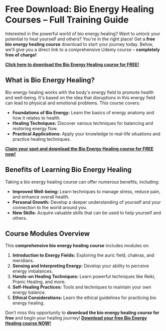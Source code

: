 # Free Download: Bio Energy Healing Courses – Full Training Guide

Interested in the powerful world of bio energy healing? Want to unlock your potential to heal yourself and others? You're in the right place! Get a **free bio energy healing course** download to start your journey today. Below, we'll give you a direct link to a comprehensive Udemy course – **completely free of charge!**

[**Click here to download the Bio Energy Healing course for FREE!**](https://udemywork.com/bio-energy-healing-courses)

## What is Bio Energy Healing?

Bio energy healing works with the body's energy field to promote health and well-being. It's based on the idea that disruptions in this energy field can lead to physical and emotional problems. This course covers:

*   **Foundations of Bio Energy:** Learn the basics of energy anatomy and how it relates to health.
*   **Healing Techniques:** Discover various techniques for balancing and restoring energy flow.
*   **Practical Applications:** Apply your knowledge to real-life situations and practice healing techniques.

[**Claim your spot and download the Bio Energy Healing course for FREE now!**](https://udemywork.com/bio-energy-healing-courses)

## Benefits of Learning Bio Energy Healing

Taking a bio energy healing course can offer numerous benefits, including:

*   **Improved Well-being:** Learn techniques to manage stress, reduce pain, and enhance overall health.
*   **Personal Growth:** Develop a deeper understanding of yourself and your connection to the world around you.
*   **New Skills:** Acquire valuable skills that can be used to help yourself and others.

## Course Modules Overview

This **comprehensive bio energy healing course** includes modules on:

1.  **Introduction to Energy Fields:** Exploring the auric field, chakras, and meridians.
2.  **Sensing and Interpreting Energy:** Develop your ability to perceive energy imbalances.
3.  **Hands-on Healing Techniques:** Learn powerful techniques like Reiki, Pranic Healing, and more.
4.  **Self-Healing Practices:** Tools and techniques to maintain your own energy balance.
5.  **Ethical Considerations:** Learn the ethical guidelines for practicing bio energy healing.

Don’t miss this opportunity to **download the bio energy healing course for free** and begin your healing journey! [**Download your free Bio Energy Healing course NOW!**](https://udemywork.com/bio-energy-healing-courses)
